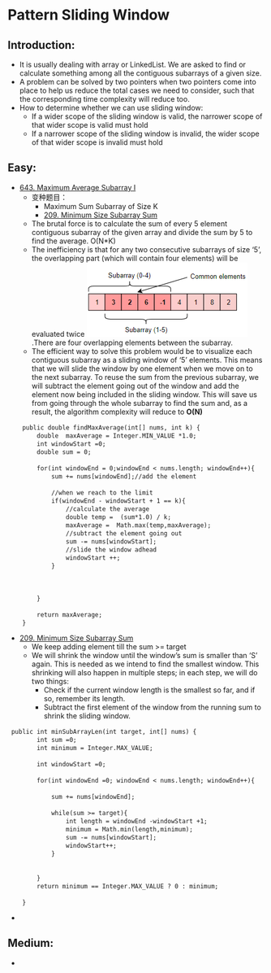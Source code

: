 # Pattern Sliding Window

## Introduction:

* It is usually dealing with array or LinkedList. We are asked to find or calculate something among all the contiguous subarrays of a given size.
* A problem can be solved by two pointers when two pointers come into place to help us reduce the total cases we need to consider, such that the corresponding time complexity will reduce too.
* How to determine whether we can use sliding window: 
  * If a wider scope of the sliding window is valid, the narrower scope of that wider scope is valid must hold
  * If a narrower scope of the sliding window is invalid, the wider scope of that wider scope is invalid must hold

## Easy:

* [643. Maximum Average Subarray I](https://leetcode.com/problems/maximum-average-subarray-i/) 
  * 变种题目： 
    * Maximum Sum Subarray of Size K
    * [209. Minimum Size Subarray Sum](https://leetcode.com/problems/minimum-size-subarray-sum/)
  * The brutal force is to calculate the sum of every 5 element contiguous subarray of the given array and divide the sum by 5 to find the average.  O\(N\*K\)
  * The inefficiency is that for any two consecutive subarrays of size ‘5’, the overlapping part \(which will contain four elements\) will be evaluated twice ![](../.gitbook/assets/image%20%282%29.png) .There are four overlapping elements between the subarray.
  * The efficient way to solve this problem would be to visualize each contiguous subarray as a sliding window of ‘5’ elements. This means that we will slide the window by one element when we move on to the next subarray. To reuse the sum from the previous subarray, we will subtract the element going out of the window and add the element now being included in the sliding window. This will save us from going through the whole subarray to find the sum and, as a result, the algorithm complexity will reduce to **O\(N\)**

```text
    public double findMaxAverage(int[] nums, int k) {
        double  maxAverage = Integer.MIN_VALUE *1.0;
        int windowStart =0;
        double sum = 0;
        
        for(int windowEnd = 0;windowEnd < nums.length; windowEnd++){
            sum += nums[windowEnd];//add the element
            
            //when we reach to the limit
            if(windowEnd - windowStart + 1 == k){
                //calculate the average
                double temp =  (sum*1.0) / k;
                maxAverage =  Math.max(temp,maxAverage);
                //subtract the element going out
                sum -= nums[windowStart];
                //slide the window adhead
                windowStart ++;
            }
            
           
            
        }
        
        return maxAverage;
    }
```

* [209. Minimum Size Subarray Sum](https://leetcode.com/problems/minimum-size-subarray-sum/)
  * We keep adding element till the sum &gt;= target
  * We will shrink the window until the window’s sum is smaller than ‘S’ again. This is needed as we intend to find the smallest window. This shrinking will also happen in multiple steps; in each step, we will do two things:
    * Check if the current window length is the smallest so far, and if so, remember its length.
    * Subtract the first element of the window from the running sum to shrink the sliding window.

```text
 public int minSubArrayLen(int target, int[] nums) {
        int sum =0;
        int minimum = Integer.MAX_VALUE;
        
        int windowStart =0;
        
        for(int windowEnd =0; windowEnd < nums.length; windowEnd++){
            
            sum += nums[windowEnd];
            
            while(sum >= target){
                int length = windowEnd -windowStart +1;
                minimum = Math.min(length,minimum);
                sum -= nums[windowStart];
                windowStart++;
            }
            
            
        }
        return minimum == Integer.MAX_VALUE ? 0 : minimum;
        
    }
```

* 


## Medium:

* 
